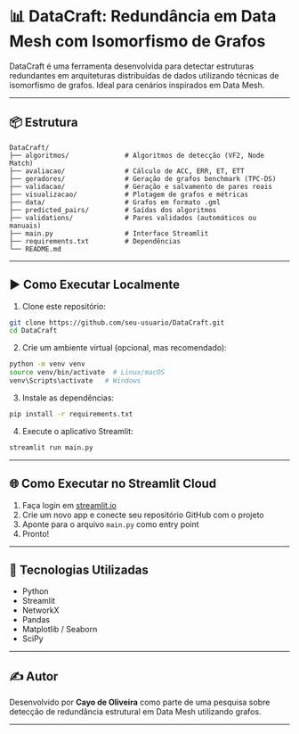 # 📊 DataCraft: Redundância em Data Mesh com Isomorfismo de Grafos

DataCraft é uma ferramenta desenvolvida para detectar estruturas redundantes em arquiteturas distribuídas de dados utilizando técnicas de isomorfismo de grafos. Ideal para cenários inspirados em Data Mesh.

---

## 📦 Estrutura

```
DataCraft/
├── algoritmos/              # Algoritmos de detecção (VF2, Node Match)
├── avaliacao/               # Cálculo de ACC, ERR, ET, ETT
├── geradores/               # Geração de grafos benchmark (TPC-DS)
├── validacao/               # Geração e salvamento de pares reais
├── visualizacao/            # Plotagem de grafos e métricas
├── data/                    # Grafos em formato .gml
├── predicted_pairs/         # Saídas dos algoritmos
├── validations/             # Pares validados (automáticos ou manuais)
├── main.py                  # Interface Streamlit
├── requirements.txt         # Dependências
└── README.md
```

---

## ▶️ Como Executar Localmente

1. Clone este repositório:
```bash
git clone https://github.com/seu-usuario/DataCraft.git
cd DataCraft
```

2. Crie um ambiente virtual (opcional, mas recomendado):
```bash
python -m venv venv
source venv/bin/activate  # Linux/macOS
venv\Scripts\activate   # Windows
```

3. Instale as dependências:
```bash
pip install -r requirements.txt
```

4. Execute o aplicativo Streamlit:
```bash
streamlit run main.py
```

---

## 🌐 Como Executar no Streamlit Cloud

1. Faça login em [streamlit.io](https://streamlit.io/)
2. Crie um novo app e conecte seu repositório GitHub com o projeto
3. Aponte para o arquivo `main.py` como entry point
4. Pronto!

---

## 🧠 Tecnologias Utilizadas

- Python
- Streamlit
- NetworkX
- Pandas
- Matplotlib / Seaborn
- SciPy

---

## ✍️ Autor

Desenvolvido por **Cayo de Oliveira** como parte de uma pesquisa sobre detecção de redundância estrutural em Data Mesh utilizando grafos.

---